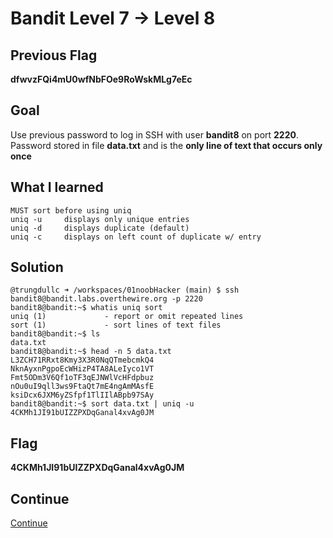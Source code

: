 # Bandit Level 7 → Level 8

## Previous Flag
<b>dfwvzFQi4mU0wfNbFOe9RoWskMLg7eEc</b>

## Goal
Use previous password to log in SSH with user <b>bandit8</b> on port <b>2220</b>.  Password stored in file <b>data.txt</b> and is the <b>only line of text that occurs only once</b>

## What I learned
```
MUST sort before using uniq
uniq -u     displays only unique entries
uniq -d     displays duplicate (default)
uniq -c     displays on left count of duplicate w/ entry
```

## Solution
```
@trungdullc ➜ /workspaces/01noobHacker (main) $ ssh bandit8@bandit.labs.overthewire.org -p 2220
bandit8@bandit:~$ whatis uniq sort
uniq (1)             - report or omit repeated lines
sort (1)             - sort lines of text files
bandit8@bandit:~$ ls
data.txt
bandit8@bandit:~$ head -n 5 data.txt
L3ZCH71RRxt8Kmy3X3R0NqQTmebcmkQ4
NknAyxnPgpoEcWHizP4TA8ALeIyco1VT
Fmt5ODm3V6Qf1oTF3qEJNWlVcHFdpbuz
nOu0uI9qll3ws9FtaQt7mE4ngAmMAsfE
ksiDcx6JXM6yZSfpf1TlIIlABpb97SAy
bandit8@bandit:~$ sort data.txt | uniq -u
4CKMh1JI91bUIZZPXDqGanal4xvAg0JM
```

## Flag
<b>4CKMh1JI91bUIZZPXDqGanal4xvAg0JM</b>

## Continue
[Continue](/overthewire/0809.md)